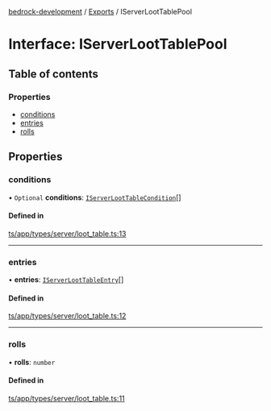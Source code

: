 [bedrock-development](../README.md) / [Exports](../modules.md) / IServerLootTablePool

# Interface: IServerLootTablePool

## Table of contents

### Properties

- [conditions](IServerLootTablePool.md#conditions)
- [entries](IServerLootTablePool.md#entries)
- [rolls](IServerLootTablePool.md#rolls)

## Properties

### conditions

• `Optional` **conditions**: [`IServerLootTableCondition`](IServerLootTableCondition.md)[]

#### Defined in

[ts/app/types/server/loot_table.ts:13](https://github.com/DauntlessStudio/Bedrock-Developments/blob/c7d1542/ts/app/types/server/loot_table.ts#L13)

___

### entries

• **entries**: [`IServerLootTableEntry`](IServerLootTableEntry.md)[]

#### Defined in

[ts/app/types/server/loot_table.ts:12](https://github.com/DauntlessStudio/Bedrock-Developments/blob/c7d1542/ts/app/types/server/loot_table.ts#L12)

___

### rolls

• **rolls**: `number`

#### Defined in

[ts/app/types/server/loot_table.ts:11](https://github.com/DauntlessStudio/Bedrock-Developments/blob/c7d1542/ts/app/types/server/loot_table.ts#L11)
